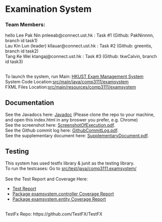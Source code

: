 # Examination System 
<h3>Team Members:</h3>hello
Lee Pak Nin    	      pnleeab@connect.ust.hk : Task #1 (Github: PakNinnnn, branch id task1)<br/>
Lau Kin Lun (leader)  kllauar@connect.ust.hk : Task #2 (Github: greentis, branch id task2)<br/>
Tang Ke Wei          	ktangaj@connect.ust.hk : Task #3 (Github: tkwCalvin, branch id task3)<br/><br/>

To launch the system, run Main:
[HKUST Exam Management System](src/main/java/comp3111/examsystem/Main.java)\
System Code Location:[src/main/java/comp3111/examsystem](src/main/java/comp3111/examsystem)\
FXML Files Location:[src/main/resources/comp3111/examsystem](src/main/resources/comp3111/examsystem)

<h2>Documentation</h2>

See the Javadocs here: [Javadoc](TeamReport/javadoc/index.html/) (Please clone the repo to your machine, and open this index.html in any broswer you prefer, e.g. Chrome)\
See the screenshot here: [ScreenshotOfExecution.pdf](TeamReport/ScreenshotOfExecution.pdf/).\
See the Github commit log here: [GithubCommitLog.pdf](TeamReport/GithubCommitLog.pdf).\
See the supplementary document here: [SupplementaryDocument.pdf](TeamReport/SupplementaryDocument.pdf).

<h2>Testing</h2>
This system has used testfx library & junit as the testing library.<br/>
To run the testcases:
Go to <a href="src/test/java/comp3111/examsystem/">src/test/java/comp3111.examsystem/</a><br/><br/>
See the Test Report and Coverage Here: 
<ul>
  <li><a href="TeamReport/test_report.jpg">Test Report</a></li>
  <li><a href="TeamReport/test_coverage_controller.jpg">Package examsystem.controller Coverage Report</a></li>
  <li><a href="TeamReport/test_coverage_entity.jpg">Package examsystem.entity Coverage Report</a></li>
</ul>
<br/>
TestFx Repo: https://github.com/TestFX/TestFX
